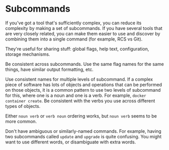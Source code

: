 # Subcommands

If you've got a tool that's sufficiently complex, you can reduce its complexity by making a set of subcommands. If you have several tools that are very closely related, you can make them easier to use and discover by combining them into a single command (for example, RCS vs Git).

They're useful for sharing stuff: global flags, help text, configuration, storage mechanisms.

Be consistent across subcommands. Use the same flag names for the same things, have similar output formatting, etc.

Use consistent names for multiple levels of subcommand. If a complex piece of software has lots of objects and operations that can be performed on those objects, it is a common pattern to use two levels of subcommand for this, where one is a noun and one is a verb. For example, `docker container create`. Be consistent with the verbs you use across different types of objects.

Either `noun verb` or `verb noun` ordering works, but `noun verb` seems to be more common.

Don't have ambiguous or similarly-named commands. For example, having two subcommands called `update` and `upgrade` is quite confusing. You might want to use different words, or disambiguate with extra words.
